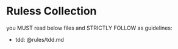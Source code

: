 # Ruless Collection

you MUST read below files and STRICTLY FOLLOW as guidelines:

- tdd: @rules/tdd.md
